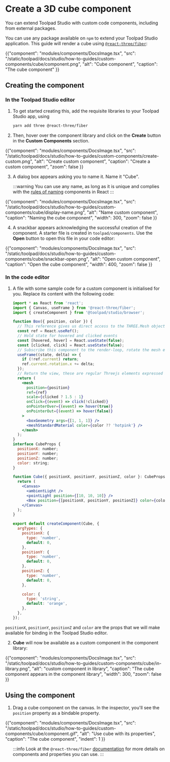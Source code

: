 # Create a 3D cube component

<p class="description">You can extend Toolpad Studio with custom code components, including from external packages.</p>

You can use any package available on `npm` to extend your Toolpad Studio application. This guide will render a cube using [`@react-three/fiber`](https://www.npmjs.com/package/@react-three/fiber):

{{"component": "modules/components/DocsImage.tsx", "src": "/static/toolpad/docs/studio/how-to-guides/custom-components/cube/component.png", "alt": "Cube component", "caption": "The cube component" }}

## Creating the component

### In the Toolpad Studio editor

1. To get started creating this, add the requisite libraries to your Toolpad Studio app, using

   ```bash
   yarn add three @react-three/fiber
   ```

2. Then, hover over the component library and click on the **Create** button in the **Custom Components** section.

{{"component": "modules/components/DocsImage.tsx", "src": "/static/toolpad/docs/studio/how-to-guides/custom-components/create-custom.png", "alt": "Create custom component", "caption": "Create a custom component", "zoom": false }}

3. A dialog box appears asking you to name it. Name it "Cube".

   :::warning
   You can use any name, as long as it is unique and complies with the [rules of naming](https://react.dev/learn/your-first-component) components in React
   :::

{{"component": "modules/components/DocsImage.tsx", "src": "/static/toolpad/docs/studio/how-to-guides/custom-components/cube/display-name.png", "alt": "Name custom component", "caption": "Naming the cube component", "width": 300, "zoom": false }}

4. A snackbar appears acknowledging the successful creation of the component. A starter file is created in `toolpad/components`. Use the **Open** button to open this file in your code editor:

{{"component": "modules/components/DocsImage.tsx", "src": "/static/toolpad/docs/studio/how-to-guides/custom-components/cube/snackbar-open.png", "alt": "Open custom component", "caption": "Open the cube component", "width": 400, "zoom": false }}

### In the code editor

1. A file with some sample code for a custom component is initialised for you. Replace its content with the following code:

   ```jsx
   import * as React from 'react';
   import { Canvas, useFrame } from '@react-three/fiber';
   import { createComponent } from '@toolpad/studio/browser';

   function Box({ position, color }) {
     // This reference gives us direct access to the THREE.Mesh object
     const ref = React.useRef();
     // Hold state for hovered and clicked events
     const [hovered, hover] = React.useState(false);
     const [clicked, click] = React.useState(false);
     // Subscribe this component to the render-loop, rotate the mesh every frame
     useFrame((state, delta) => {
       if (!ref.current) return;
       ref.current.rotation.x += delta;
     });
     // Return the view, these are regular Threejs elements expressed in JSX
     return (
       <mesh
         position={position}
         ref={ref}
         scale={clicked ? 1.5 : 1}
         onClick={(event) => click(!clicked)}
         onPointerOver={(event) => hover(true)}
         onPointerOut={(event) => hover(false)}
       >
         <boxGeometry args={[1, 1, 1]} />
         <meshStandardMaterial color={color ?? 'hotpink'} />
       </mesh>
     );
   }
   interface CubeProps {
     positionX: number;
     positionY: number;
     positionZ: number;
     color: string;
   }

   function Cube({ positionX, positionY, positionZ, color }: CubeProps) {
     return (
       <Canvas>
         <ambientLight />
         <pointLight position={[10, 10, 10]} />
         <Box position={[positionX, positionY, positionZ]} color={color} />
       </Canvas>
     );
   }

   export default createComponent(Cube, {
     argTypes: {
       positionX: {
         type: 'number',
         default: 0,
       },
       positionY: {
         type: 'number',
         default: 0,
       },
       positionZ: {
         type: 'number',
         default: 0,
       },

       color: {
         type: 'string',
         default: 'orange',
       },
     },
   });
   ```

`positionX`, `positionY`, `positionZ` and `color` are the props that we will make available for binding in the Toolpad Studio editor.

2. **Cube** will now be available as a custom component in the component library:

{{"component": "modules/components/DocsImage.tsx", "src": "/static/toolpad/docs/studio/how-to-guides/custom-components/cube/in-library.png", "alt": "custom component in library", "caption": "The cube component appears in the component library", "width": 300, "zoom": false }}

## Using the component

1. Drag a cube component on the canvas. In the inspector, you'll see the `position` property as a bindable property.

{{"component": "modules/components/DocsImage.tsx", "src": "/static/toolpad/docs/studio/how-to-guides/custom-components/cube/component.gif", "alt": "Use cube with its properties", "caption": "The cube component", "indent": 1 }}

<ul style="list-style-type: none">
<li>

:::info
Look at the `@react-three/fiber` [documentation](https://docs.pmnd.rs/react-three-fiber/getting-started/introduction) for more details on components and properties you can use.
:::

<li>
</ul>
